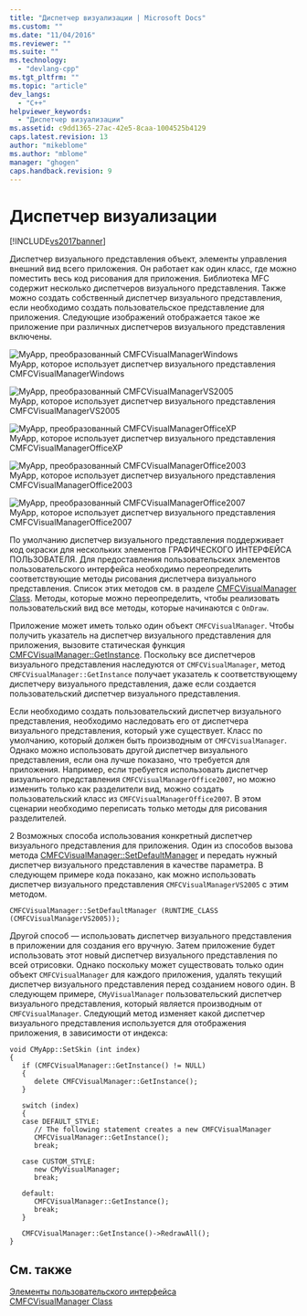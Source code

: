 ```yaml
---
title: "Диспетчер визуализации | Microsoft Docs"
ms.custom: ""
ms.date: "11/04/2016"
ms.reviewer: ""
ms.suite: ""
ms.technology: 
  - "devlang-cpp"
ms.tgt_pltfrm: ""
ms.topic: "article"
dev_langs: 
  - "C++"
helpviewer_keywords: 
  - "Диспетчер визуализации"
ms.assetid: c9dd1365-27ac-42e5-8caa-1004525b4129
caps.latest.revision: 13
author: "mikeblome"
ms.author: "mblome"
manager: "ghogen"
caps.handback.revision: 9
---
```

# Диспетчер визуализации
[!INCLUDE[vs2017banner](../assembler/inline/includes/vs2017banner.md)]

Диспетчер визуального представления объект, элементы управления внешний вид всего приложения.  Он работает как один класс, где можно поместить весь код рисования для приложения.  Библиотека MFC содержит несколько диспетчеров визуального представления.  Также можно создать собственный диспетчер визуального представления, если необходимо создать пользовательское представление для приложения.  Следующие изображений отображается такое же приложение при различных диспетчеров визуального представления включены.  
  
 ![MyApp, преобразованный CMFCVisualManagerWindows](../Image/VMWindows.png "VMWindows")  
MyApp, которое использует диспетчер визуального представления CMFCVisualManagerWindows  
  
 ![MyApp, преобразованный CMFCVisualManagerVS2005](../mfc/media/vmvs2005.png "VMVS2005")  
MyApp, которое использует диспетчер визуального представления CMFCVisualManagerVS2005  
  
 ![MyApp, преобразованный CMFCVisualManagerOfficeXP](../mfc/media/vmofficexp.png "VMOfficeXP")  
MyApp, которое использует диспетчер визуального представления CMFCVisualManagerOfficeXP  
  
 ![MyApp, преобразованный CMFCVisualManagerOffice2003](../mfc/media/vmoffice2003.png "VMOffice2003")  
MyApp, которое использует диспетчер визуального представления CMFCVisualManagerOffice2003  
  
 ![MyApp, преобразованный CMFCVisualManagerOffice2007](../mfc/media/msoffice2007.png "MSOffice2007")  
MyApp, которое использует диспетчер визуального представления CMFCVisualManagerOffice2007  
  
 По умолчанию диспетчер визуального представления поддерживает код окраски для нескольких элементов ГРАФИЧЕСКОГО ИНТЕРФЕЙСА ПОЛЬЗОВАТЕЛЯ.  Для предоставления пользовательских элементов пользовательского интерфейса необходимо переопределить соответствующие методы рисования диспетчера визуального представления.  Список этих методов см. в разделе [CMFCVisualManager Class](../mfc/reference/cmfcvisualmanager-class.md).  Методы, которые можно переопределить, чтобы реализовать пользовательский вид все методы, которые начинаются с `OnDraw`.  
  
 Приложение может иметь только один объект `CMFCVisualManager`.  Чтобы получить указатель на диспетчер визуального представления для приложения, вызовите статическая функция [CMFCVisualManager::GetInstance](../Topic/CMFCVisualManager::GetInstance.md).  Поскольку все диспетчеров визуального представления наследуются от `CMFCVisualManager`, метод `CMFCVisualManager::GetInstance` получает указатель к соответствующему диспетчеру визуального представления, даже если создается пользовательский диспетчер визуального представления.  
  
 Если необходимо создать пользовательский диспетчер визуального представления, необходимо наследовать его от диспетчера визуального представления, который уже существует.  Класс по умолчанию, который должен быть производным от `CMFCVisualManager`.  Однако можно использовать другой диспетчер визуального представления, если она лучше показано, что требуется для приложения.  Например, если требуется использовать диспетчер визуального представления `CMFCVisualManagerOffice2007`, но можно изменить только как разделители вид, можно создать пользовательский класс из `CMFCVisualManagerOffice2007`.  В этом сценарии необходимо переписать только методы для рисования разделителей.  
  
 2 Возможных способа использования конкретный диспетчер визуального представления для приложения.  Один из способов вызова метода [CMFCVisualManager::SetDefaultManager](../Topic/CMFCVisualManager::SetDefaultManager.md) и передать нужный диспетчер визуального представления в качестве параметра.  В следующем примере кода показано, как можно использовать диспетчер визуального представления `CMFCVisualManagerVS2005` с этим методом.  
  
```  
CMFCVisualManager::SetDefaultManager (RUNTIME_CLASS (CMFCVisualManagerVS2005));  
```  
  
 Другой способ — использовать диспетчер визуального представления в приложении для создания его вручную.  Затем приложение будет использовать этот новый диспетчер визуального представления по всей отрисовки.  Однако поскольку может существовать только один объект `CMFCVisualManager` для каждого приложения, удалять текущий диспетчер визуального представления перед созданием нового один.  В следующем примере, `CMyVisualManager` пользовательский диспетчер визуального представления, который является производным от `CMFCVisualManager`.  Следующий метод изменяет какой диспетчер визуального представления используется для отображения приложения, в зависимости от индекса:  
  
```  
void CMyApp::SetSkin (int index)  
{  
   if (CMFCVisualManager::GetInstance() != NULL)  
   {  
      delete CMFCVisualManager::GetInstance();  
   }  
  
   switch (index)  
   {  
   case DEFAULT_STYLE:  
      // The following statement creates a new CMFCVisualManager  
      CMFCVisualManager::GetInstance();  
      break;  
  
   case CUSTOM_STYLE:  
      new CMyVisualManager;  
      break;  
  
   default:  
      CMFCVisualManager::GetInstance();  
      break;  
   }  
  
   CMFCVisualManager::GetInstance()->RedrawAll();  
}  
```  
  
## См. также  
 [Элементы пользовательского интерфейса](../mfc/user-interface-elements-mfc.md)   
 [CMFCVisualManager Class](../mfc/reference/cmfcvisualmanager-class.md)